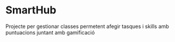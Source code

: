 # SmartHub
Projecte per gestionar classes permetent afegir tasques i skills amb puntuacions juntant amb gamificació
